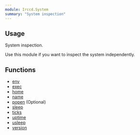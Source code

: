 ```yaml
---
module: Irccd.System
summary: "System inspection"
---
```


## Usage

System inspection.

Use this module if you want to inspect the system independently.

## Functions

- [env](function/env.html)
- [exec](function/exec.html)
- [home](function/home.html)
- [name](function/name.html)
- [popen](function/popen.html) (Optional)
- [sleep](function/sleep.html)
- [ticks](function/ticks.html)
- [uptime](function/uptime.html)
- [usleep](function/usleep.html)
- [version](function/version.html)
